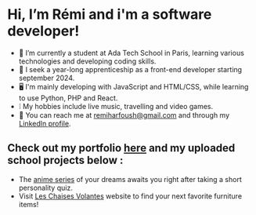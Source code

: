 # Hi, I’m Rémi and i'm a software developer!
- 🌱 I’m currently a student at Ada Tech School in Paris, learning various technologies and developing coding skills.
- 💼 I seek a year-long apprenticeship as a front-end developer starting september 2024.
- 🖥️ I'm mainly developing with JavaScript and HTML/CSS, while learning to use Python, PHP and React.
- ❕ My hobbies include live music, travelling and video games.
- 📨 You can reach me at remiharfoush@gmail.com and through my [LinkedIn profile](https://fr.linkedin.com/in/r%C3%A9mi-harfoush-440823255).

## Check out my portfolio [here](https://harfore.github.io/portfolio/) and my uploaded school projects below :
- The [anime series](https://harfore.github.io/HAPPY-PROJECT/) of your dreams awaits you right after taking a short personality quiz.
- Visit [Les Chaises Volantes](https://plateforme-vente-meubles-chaisesvolantes-front.vercel.app/) website to find your next favorite furniture items!
